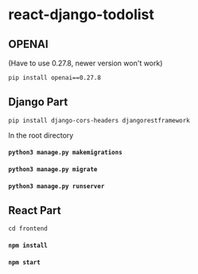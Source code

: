 # react-django-todolist

## OPENAI
(Have to use 0.27.8, newer version won't work)
```
pip install openai==0.27.8
```

## Django Part
```
pip install django-cors-headers djangorestframework
```

In the root directory
#### `python3 manage.py makemigrations`
#### `python3 manage.py migrate`
#### `python3 manage.py runserver`

## React Part

```
cd frontend
```
#### `npm install`
#### `npm start`

